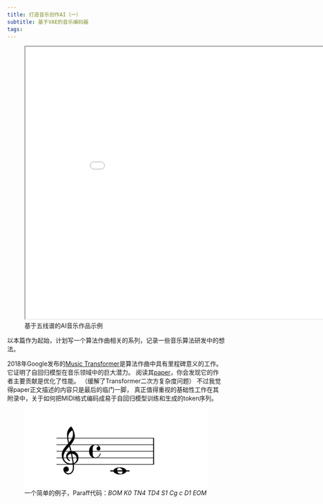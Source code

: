 ```yaml
---
title: 打造音乐创作AI（一）
subtitle: 基于VAE的音乐编码器
tags:
---
```



<figure>
	<picture>
		<iframe width="900" height="630" src="/klstudio/embed.html#/lotus#/images/mix-score1123_1176-m16-67.json?controls=1"></iframe>
	</picture>
	<figcaption>
		基于五线谱的AI音乐作品示例
	</figcaption>
</figure>

以本篇作为起始，计划写一个算法作曲相关的系列，记录一些音乐算法研发中的想法。

2018年Google发布的[Music Transformer](https://magenta.tensorflow.org/music-transformer)是算法作曲中具有里程碑意义的工作。
它证明了自回归模型在音乐领域中的巨大潜力。
阅读其[paper](https://arxiv.org/abs/1809.04281)，你会发现它的作者主要贡献是优化了性能。
（缓解了Transformer二次方复杂度问题）
不过我觉得paper正文描述的内容只是最后的临门一脚，
真正值得重视的基础性工作在其附录中，关于如何把MIDI格式编码成易于自回归模型训练和生成的token序列。

<figure>
	<picture>
		<img src="/images/paraff-whole-c.svg" />
	</picture>
	<figcaption>
		一个简单的例子，Paraff代码：<em>BOM K0 TN4 TD4 S1 Cg c D1 EOM</em>
	</figcaption>
</figure>

